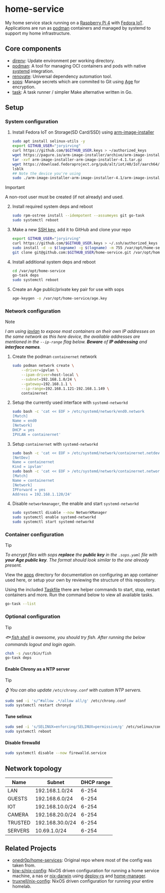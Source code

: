 # home-service

My home service stack running on a [Raspberry Pi 4](https://www.raspberrypi.com/products/raspberry-pi-4-model-b/) with [Fedora IoT](https://fedoraproject.org/iot/). Applications are run as [podman](https://github.com/containers/podman) containers and managed by systemd to support my home infrastructure.

## Core components

- [direnv](https://github.com/direnv/direnv): Update environment per working directory.
- [podman](https://github.com/containers/podman): A tool for managing OCI containers and pods with native [systemd](https://docs.podman.io/en/latest/markdown/podman-systemd.unit.5.html) integration.
- [renovate](https://github.com/renovatebot/renovate): Universal dependency automation tool.
- [sops](https://github.com/getsops/sops): Manage secrets which are commited to Git using [Age](https://github.com/FiloSottile/age) for encryption.
- [task](https://github.com/go-task/task): A task runner / simpler Make alternative written in Go.

## Setup

### System configuration

1. Install Fedora IoT on Storage(SD Card/SSD) using [arm-image-installer](https://pagure.io/arm-image-installer/releases)

    ```sh 
    sudo apt install selinux-utils -y
    export GITHUB_USER="joryirving"
    curl https://github.com/$GITHUB_USER.keys > ~/authorized_keys
    wget https://pagure.io/arm-image-installer/archive/arm-image-installer-4.1/arm-image-installer-arm-image-installer-4.1.tar.gz
    tar -xvf arm-image-installer-arm-image-installer-4.1.tar.gz
    wget https://download.fedoraproject.org/pub/alt/iot/40/IoT/aarch64/images/Fedora-IoT-raw-40-20240422.3.aarch64.raw.xz
    lsblk
    ## Note the device you're using
    sudo ./arm-image-installer-arm-image-installer-4.1/arm-image-installer --image=./Fedora-IoT-raw-40-20240422.3.aarch64.raw.xz --target=rpi4 --media=/dev/sdb --addkey=./authorized_keys --resizefs --selinux=OFF -y
    ```
> [!IMPORTANT]
> A non-root user must be created (if not already) and used.

2. Install required system deps and reboot

    ```sh
    sudo rpm-ostree install --idempotent --assumeyes git go-task
    sudo systemctl reboot
    ```

3. Make a new [SSH key](https://docs.github.com/en/authentication/connecting-to-github-with-ssh/generating-a-new-ssh-key-and-adding-it-to-the-ssh-agent), add it to GitHub and clone your repo

    ```sh
    export GITHUB_USER="joryirving"
    curl https://github.com/$GITHUB_USER.keys > ~/.ssh/authorized_keys
    sudo install -d -o $(logname) -g $(logname) -m 755 /var/opt/home-service
    git clone git@github.com:$GITHUB_USER/home-service.git /var/opt/home-service/.
    ```

4. Install additional system deps and reboot

    ```sh
    cd /var/opt/home-service
    go-task deps
    sudo systemctl reboot
    ```

5. Create an Age public/private key pair for use with sops

    ```sh
    age-keygen -o /var/opt/home-service/age.key
    ```

### Network configuration

> [!NOTE]
> _I am using [ipvlan](https://docs.docker.com/network/drivers/ipvlan) to expose most containers on their own IP addresses on the same network as this here device, the available addresses are mentioned in the `--ip-range` flag below. **Beware** of **IP addressing** and **interface names**._

1. Create the podman `containernet` network

    ```sh
    sudo podman network create \
        --driver=ipvlan \
        --ipam-driver=host-local \
        --subnet=192.168.1.0/24 \
        --gateway=192.168.1.1 \
        --ip-range=192.168.1.121-192.168.1.149 \
        containernet
    ```

2. Setup the currently used interface with `systemd-networkd`

    ```sh
    sudo bash -c 'cat << EOF > /etc/systemd/network/end0.network
    [Match]
    Name = end0
    [Network]
    DHCP = yes
    IPVLAN = containernet'
    ```

3. Setup `containernet` with `systemd-networkd`

    ```sh
    sudo bash -c 'cat << EOF > /etc/systemd/network/containernet.netdev
    [NetDev]
    Name = containernet
    Kind = ipvlan'
    sudo bash -c 'cat << EOF > /etc/systemd/network/containernet.network
    [Match]
    Name = containernet
    [Network]
    IPForward = yes
    Address = 192.168.1.120/24'
    ```

4. Disable `networkmanager`, the enable and start `systemd-networkd`

    ```sh
    sudo systemctl disable --now NetworkManager
    sudo systemctl enable systemd-networkd
    sudo systemctl start systemd-networkd
    ```

### Container configuration

> [!TIP]
> _To encrypt files with sops **replace** the **public key** in the `.sops.yaml` file with **your Age public key**. The format should look similar to the one already present._

View the [apps](./apps) directory for documentation on configuring an app container used here, or setup your own by reviewing the structure of this repository.

Using the included [Taskfile](./Taskfile.yaml) there are helper commands to start, stop, restart containers and more. Run the command below to view all available tasks.

```sh
go-task --list
```

### Optional configuration

> [!TIP]
> _🐟 [fish shell](https://fishshell.com/) is awesome, you should try fish. After running the below commands logout and login again._
```sh
chsh -s /usr/bin/fish
go-task deps
```

#### Enable Chrony as a NTP server

> [!TIP]
> _⌚ You can also update `/etc/chrony.conf` with custom NTP servers._
```sh
sudo sed -i 's/^#allow .*/allow all/g' /etc/chrony.conf
sudo systemctl restart chronyd
```

#### Tune selinux

```sh
sudo sed -i 's/SELINUX=enforcing/SELINUX=permissive/g' /etc/selinux/config
sudo systemctl reboot
```

#### Disable firewalld

```sh
sudo systemctl disable --now firewalld.service
```

## Network topology

| Name | Subnet | DHCP range |
|------|--------|------------|
| LAN | 192.168.1.0/24 | 6-254 |
| GUESTS | 192.168.6.0/24 | 6-254 |
| IOT | 192.168.10.0/24 | 6-254 |
| CAMERA | 192.168.20.0/24 | 6-254 |
| TRUSTED | 192.168.30.0/24 | 6-254 |
| SERVERS | 10.69.1.0/24 | 6-254 |

## Related Projects

- [onedr0p/home-services](https://github.com/onedr0p/home-services/): Original repo where most of the config was taken from.
- [bjw-s/nix-config](https://github.com/bjw-s/nix-config/): NixOS driven configuration for running a home service machine, a nas or [nix-darwin](https://github.com/LnL7/nix-darwin) using [deploy-rs](https://github.com/serokell/deploy-rs) and [home-manager](https://github.com/nix-community/home-manager).
- [truxnell/nix-config](https://github.com/truxnell/nix-config): NixOS driven configuration for running your entire homelab.